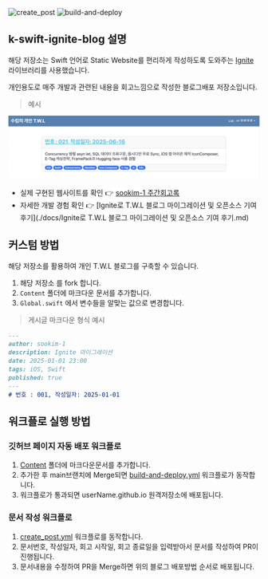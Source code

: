 ![create_post](https://github.com/sookim-1/k-swift-ignite-blog/actions/workflows/create_post.yml/badge.svg)
![build-and-deploy](https://github.com/sookim-1/k-swift-ignite-blog/actions/workflows/build-and-deploy.yml/badge.svg)

## k-swift-ignite-blog 설명

해당 저장소는 Swift 언어로 Static Website를 편리하게 작성하도록 도와주는 [Ignite](https://github.com/twostraws/Ignite)라이브러리를 사용했습니다.

개인용도로 매주 개발과 관련된 내용을 회고느낌으로 작성한 블로그배포 저장소입니다.

> 예시

![sample_website_capture](./docs/sample_website_capture.png)

- 실제 구현된 웹사이트를 확인 👉 [sookim-1 주간회고록](https://sookim-1.github.io/)
- 자세한 개발 경험 확인 👉 [Ignite로 T.W.L 블로그 마이그레이션 및 오픈소스 기여 후기](./docs/Ignite로 T.W.L 블로그 마이그레이션 및 오픈소스 기여 후기.md)

## 커스텀 방법

해당 저장소를 활용하여 개인 T.W.L 블로그를 구축할 수 있습니다.

1. 해당 저장소 를 fork 합니다.
2. `Content` 폴더에 마크다운 문서를 추가합니다.
3. `Global.swift` 에서 변수들을 알맞는 값으로 변경합니다.

> 게시글 마크다운 형식 예시

```markdown
---
author: sookim-1
description: Ignite 마이그레이션
date: 2025-01-01 23:00
tags: iOS, Swift
published: true
---
# 번호 : 001, 작성일자: 2025-01-01
```

## 워크플로 실행 방법

### 깃허브 페이지 자동 배포 워크플로
1. [Content](./Content) 폴더에 마크다운문서를 추가합니다.
2. 추가한 후 main브랜치에 Merge되면 [build-and-deploy.yml](./.github/workflows/build-and-deploy.yml) 워크플로가 동작합니다.
3. 워크플로가 통과되면 userName.github.io 원격저장소에 배포됩니다.

### 문서 작성 워크플로
1. [create_post.yml](./.github/workflows/create_post.yml) 워크플로를 동작합니다.
2. 문서번호, 작성일자, 회고 시작일, 회고 종료일을 입력받아서 문서를 작성하여 PR이 진행됩니다.
3. 문서내용을 수정하여 PR을 Merge하면 위의 블로그 배포방법 순서로 배포됩니다.

